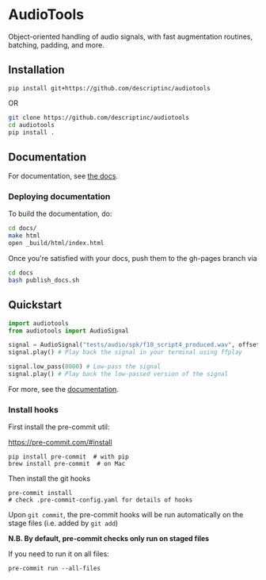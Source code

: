 # AudioTools

Object-oriented handling of audio signals, with fast augmentation routines, batching, padding, and more.

## Installation
```
pip install git+https://github.com/descriptinc/audiotools
```
OR
```bash
git clone https://github.com/descriptinc/audiotools
cd audiotools
pip install .
```

## Documentation

For documentation, see [the docs](https://descriptinc.github.io/audiotools/).

### Deploying documentation

To build the documentation, do:

```bash
cd docs/
make html
open _build/html/index.html
```

Once you're satisfied with your docs, push them to the gh-pages branch via

```bash
cd docs
bash publish_docs.sh
```

## Quickstart

```python
import audiotools
from audiotools import AudioSignal

signal = AudioSignal("tests/audio/spk/f10_script4_produced.wav", offset=5, duration=5)
signal.play() # Play back the signal in your terminal using ffplay

signal.low_pass(8000) # Low-pass the signal
signal.play() # Play back the low-passed version of the signal
```

For more, see the [documentation](##Documentation).

### Install hooks

First install the pre-commit util:

https://pre-commit.com/#install

    pip install pre-commit  # with pip
    brew install pre-commit  # on Mac

Then install the git hooks

    pre-commit install
    # check .pre-commit-config.yaml for details of hooks

Upon `git commit`, the pre-commit hooks will be run automatically on the stage files (i.e. added by `git add`)

**N.B. By default, pre-commit checks only run on staged files**

If you need to run it on all files:

    pre-commit run --all-files
